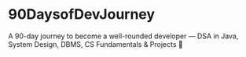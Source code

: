 # 90DaysofDevJourney
A 90-day journey to become a well-rounded developer — DSA in Java,  System Design, DBMS, CS Fundamentals &amp; Projects 🚀
